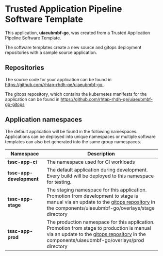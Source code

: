 # Trusted Application Pipeline Software Template

This application, **uiaeubmbf-go**, was created from a Trusted Application Pipeline Software Template.

The software templates create a new source and gitops deployment repositories with a sample source application. 

## Repositories

The source code for your application can be found in [https://github.com/rhtap-rhdh-qe/uiaeubmbf-go ](https://github.com/rhtap-rhdh-qe/uiaeubmbf-go ).
 
The gitops repository, which contains the kubernetes manifests for the application can be found in 
[https://github.com/rhtap-rhdh-qe/uiaeubmbf-go-gitops ](https://github.com/rhtap-rhdh-qe/uiaeubmbf-go-gitops ) 

## Application namespaces 

The default application will be found in the following namespaces. Applications can be deployed into unique namespaces or multiple software templates can also bet generated into the same group namespaces.  

|  Namespace   |  Description   |  
| -------- | -------- |
| **tssc-app-ci** | The namespace used for CI workloads |
| **tssc-app-development** | The default application during development. Every build will be deployed to this namespace for testing. |
| **tssc-app-stage** | The staging namespace for this application. Promotion from development to stage is manual via an update to the [gitops repository](https://github.com/rhtap-rhdh-qe/uiaeubmbf-go-gitops ) in the components/uiaeubmbf-go/overlays/stage directory |
| **tssc-app-prod** | The production namespace for this application. Promotion from stage to production is manual via an update to the [gitops repository](https://github.com/rhtap-rhdh-qe/uiaeubmbf-go-gitops ) in the components/uiaeubmbf-go/overlays/prod directory |